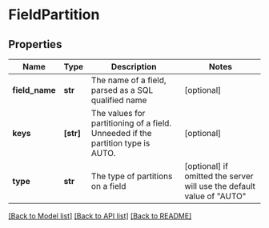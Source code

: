 # FieldPartition


## Properties
Name | Type | Description | Notes
------------ | ------------- | ------------- | -------------
**field_name** | **str** | The name of a field, parsed as a SQL qualified name | [optional] 
**keys** | **[str]** | The values for partitioning of a field. Unneeded if the partition type is AUTO. | [optional] 
**type** | **str** | The type of partitions on a field | [optional]  if omitted the server will use the default value of "AUTO"

[[Back to Model list]](../README.md#documentation-for-models) [[Back to API list]](../README.md#documentation-for-api-endpoints) [[Back to README]](../README.md)


